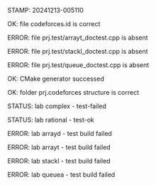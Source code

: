 STAMP: 20241213-005110
OK: file codeforces.id is correct
ERROR: file prj.test/arrayt_doctest.cpp is absent
ERROR: file prj.test/stackl_doctest.cpp is absent
ERROR: file prj.test/queue_doctest.cpp is absent
OK: CMake generator successed
OK: folder prj.codeforces structure is correct
STATUS: lab complex - test-failed
STATUS: lab rational - test-ok
ERROR: lab arrayd - test build failed
ERROR: lab arrayt - test build failed
ERROR: lab stackl - test build failed
ERROR: lab queuea - test build failed
